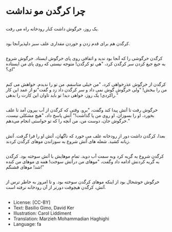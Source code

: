 # چرا کرگدن مو نداشت

##
یک روز، خرگوش داشت کنار رودخانه راه می رفت.

##
کرگدن هم برای قدم زدن و خوردن مقداری علف سبز دلپذیرآنجا بود.

##
کرگدن خرگوشی را که آنجا بود ندید و اتفاقی روی پای خرگوش ایستاد. خرگوش شروع به جیغ جیغ کردن سر کرگدن کرد، "هي تو کرگدن! متوجه نیستی که روی پای من ایستاده ای؟"

##
کرگدن از خرگوش عذرخواهی کرد، "من خیلی متاسفم. من تو را ندیدم. خواهش می کنم من را ببخش! "ولی خرگوش گوش نمی داد و سر کرگدن داد زد و گفت"تو از عمد این کار راکردی! یک روز، خواهی دید! تو باید تاوان این کارت را بدهی."

##
خرگوش رفت تا آتش پیدا کند وگفت، "برو، وقتی که کرگدن از آب بیرون آمد تا علف بخورد، او را بسوزان. او روی من پا گذاشت!" آتش پاسخ داد، "هیچ مشکلی نیست، خرگوش جان، دوست من، من آنچه را که تو خواستی انجام می‌دهم."

##
بعدا، کرگدن داشت دور از رودخانه علف می خورد که ناگهان، آتش او را فرا گرفت. آتش زبانه کشید. شعله های آتش شروع به سوزاندن موهای کرگدن کردند.

##
کرگدن شروع به گریه کرد وبه سمت آب دوید. تمام موهایش با آتش سوخته بود. کرگدن به گریه کردنش ادامه داد وگفت، "موهای من درآتش سوخت! همه ی موهای من کنده شد! موهای قشنگم!"

##
خرگوش خوشحال بود از اینکه موهای کرگدن سوخته بود. و تا امروز به خاطر ترس از آتش، کرگدن هیچوقت دورتر از آن رودخانه نرفته است.

##
* License: [CC-BY]
* Text: Basilio Gimo, David Ker
* Illustration: Carol Liddiment
* Translation: Marzieh Mohammadian Haghighi
* Language: fa
